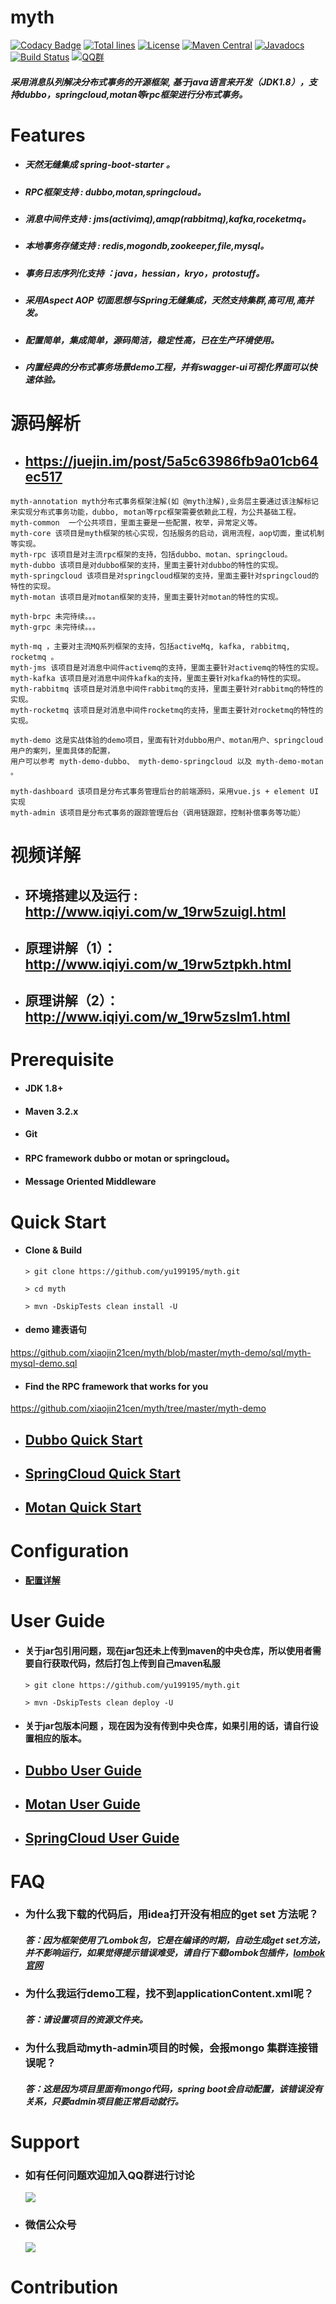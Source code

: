 myth  
================
[![Codacy Badge](https://api.codacy.com/project/badge/Grade/d0dd634df7854d27add47fcfaea0e9d5)](https://www.codacy.com/app/yu199195/myth?utm_source=github.com&amp;utm_medium=referral&amp;utm_content=yu199195/myth&amp;utm_campaign=Badge_Grade)
[![Total lines](https://tokei.rs/b1/github/yu199195/myth?category=lines)](https://github.com/yu199195/myth)
[![License](https://img.shields.io/badge/License-Apache%202.0-blue.svg?label=license)](https://github.com/yu199195/myth/blob/master/LICENSE)
[![Maven Central](https://img.shields.io/maven-central/v/org.dromara/myth.svg?label=maven%20central)](http://search.maven.org/#search%7Cga%7C1%7Cg%3A%22org.dromara%22%20AND%20myth)
[![Javadocs](http://www.javadoc.io/badge/org.dromara/myth.svg)](http://www.javadoc.io/doc/org.dromara/myth)
[![Build Status](https://travis-ci.org/yu199195/myth.svg?branch=master)](https://travis-ci.org/yu199195/myth)
[![QQ群](https://img.shields.io/badge/chat-on%20QQ-ff69b4.svg?style=flat-square)](https://shang.qq.com/wpa/qunwpa?idkey=2e9e353fa10924812bc58c10ab46de0ca6bef80e34168bccde275f7ca0cafd85)
#####  采用消息队列解决分布式事务的开源框架, 基于java语言来开发（JDK1.8），支持dubbo，springcloud,motan等rpc框架进行分布式事务。

#  Features

  * ##### 天然无缝集成 spring-boot-starter 。
  
  * ##### RPC框架支持 : dubbo,motan,springcloud。

  * ##### 消息中间件支持 : jms(activimq),amqp(rabbitmq),kafka,roceketmq。

  * ##### 本地事务存储支持 : redis,mogondb,zookeeper,file,mysql。

  * ##### 事务日志序列化支持 ：java，hessian，kryo，protostuff。

  * ##### 采用Aspect AOP 切面思想与Spring无缝集成，天然支持集群,高可用,高并发。

  * #####  配置简单，集成简单，源码简洁，稳定性高，已在生产环境使用。

  * ##### 内置经典的分布式事务场景demo工程，并有swagger-ui可视化界面可以快速体验。


#  源码解析

  * ## https://juejin.im/post/5a5c63986fb9a01cb64ec517 
  
 ```
myth-annotation myth分布式事务框架注解(如 @myth注解),业务层主要通过该注解标记来实现分布式事务功能，dubbo, motan等rpc框架需要依赖此工程，为公共基础工程。
myth-common  一个公共项目，里面主要是一些配置，枚举，异常定义等。
myth-core 该项目是myth框架的核心实现，包括服务的启动，调用流程，aop切面，重试机制等实现。
myth-rpc 该项目是对主流rpc框架的支持，包括dubbo、motan、springcloud。
myth-dubbo 该项目是对dubbo框架的支持，里面主要针对dubbo的特性的实现。
myth-springcloud 该项目是对springcloud框架的支持，里面主要针对springcloud的特性的实现。
myth-motan 该项目是对motan框架的支持，里面主要针对motan的特性的实现。

myth-brpc 未完待续。。。
myth-grpc 未完待续。。。

myth-mq ，主要对主流MQ系列框架的支持，包括activeMq, kafka, rabbitmq, rocketmq 。
myth-jms 该项目是对消息中间件activemq的支持，里面主要针对activemq的特性的实现。
myth-kafka 该项目是对消息中间件kafka的支持，里面主要针对kafka的特性的实现。
myth-rabbitmq 该项目是对消息中间件rabbitmq的支持，里面主要针对rabbitmq的特性的实现。
myth-rocketmq 该项目是对消息中间件rocketmq的支持，里面主要针对rocketmq的特性的实现。

myth-demo 这是实战体验的demo项目，里面有针对dubbo用户、motan用户、springcloud用户的案列，里面具体的配置，
 用户可以参考 myth-demo-dubbo、 myth-demo-springcloud 以及 myth-demo-motan 。

myth-dashboard 该项目是分布式事务管理后台的前端源码，采用vue.js + element UI 实现
myth-admin 该项目是分布式事务的跟踪管理后台（调用链跟踪，控制补偿事务等功能）
```

  
#  视频详解

  * ## 环境搭建以及运行 : http://www.iqiyi.com/w_19rw5zuigl.html
  * ## 原理讲解（1）：http://www.iqiyi.com/w_19rw5ztpkh.html
  * ## 原理讲解（2）：http://www.iqiyi.com/w_19rw5zslm1.html
  


# Prerequisite

  *   #### JDK 1.8+

  *   #### Maven 3.2.x

  *   #### Git

  *   ####  RPC framework dubbo or motan or springcloud。

  *   #### Message Oriented Middleware


# Quick Start

* #### Clone & Build
   ```
   > git clone https://github.com/yu199195/myth.git

   > cd myth

   > mvn -DskipTests clean install -U
   ```

* #### demo 建表语句      
 https://github.com/xiaojin21cen/myth/blob/master/myth-demo/sql/myth-mysql-demo.sql

* #### Find the RPC framework that works for you
 https://github.com/xiaojin21cen/myth/tree/master/myth-demo


* ## [Dubbo Quick Start](https://github.com/xiaojin21cen/myth/wiki/Dubbo-Quick-Start)

* ##  [SpringCloud Quick Start](https://github.com/xiaojin21cen/myth/wiki/SpringCloud--Quick-Start)

* ##  [Motan Quick Start](https://github.com/xiaojin21cen/myth/wiki/Motan-Quick-Start)

# Configuration

* ####  [配置详解](https://github.com/xiaojin21cen/myth/wiki/Configuration)

# User Guide

* #### 关于jar包引用问题，现在jar包还未上传到maven的中央仓库，所以使用者需要自行获取代码，然后打包上传到自己maven私服

   ```
   > git clone https://github.com/yu199195/myth.git

   > mvn -DskipTests clean deploy -U
   ```
* #### 关于jar包版本问题 ，现在因为没有传到中央仓库，如果引用的话，请自行设置相应的版本。


*  ## [Dubbo User Guide](https://github.com/xiaojin21cen/myth/wiki/Dubbo-User-Guide)

*  ## [Motan User Guide](https://github.com/xiaojin21cen/myth/wiki/Motan-User-Guide)

*  ## [SpringCloud User Guide](https://github.com/xiaojin21cen/myth/wiki/SpringCloud-User-Guide)

# FAQ

* ### 为什么我下载的代码后，用idea打开没有相应的get set 方法呢？
   ##### 答：因为框架使用了Lombok包，它是在编译的时期，自动生成get set方法，并不影响运行，如果觉得提示错误难受，请自行下载lombok包插件，[lombok官网](http://projectlombok.org/)

* ### 为什么我运行demo工程，找不到applicationContent.xml呢？
  ##### 答：请设置项目的资源文件夹。
  
* ### 为什么我启动myth-admin项目的时候，会报mongo 集群连接错误呢？
  ##### 答：这是因为项目里面有mongo代码，spring boot会自动配置，该错误没有关系，只要admin项目能正常启动就行。

# Support

 * ###  如有任何问题欢迎加入QQ群进行讨论
 
   ![](https://yu199195.github.io/images/qq.png)
   
   
 * ###  微信公众号
   ![](https://yu199195.github.io/images/public.jpg)

# Contribution
